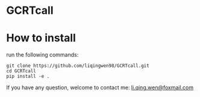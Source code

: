 # GCRTcall

# How to install
run the following commands:  
```
git clone https://github.com/liqingwen98/GCRTcall.git
cd GCRTcall
pip install -e .
```

If you have any question, welcome to contact me: li.qing.wen@foxmail.com
